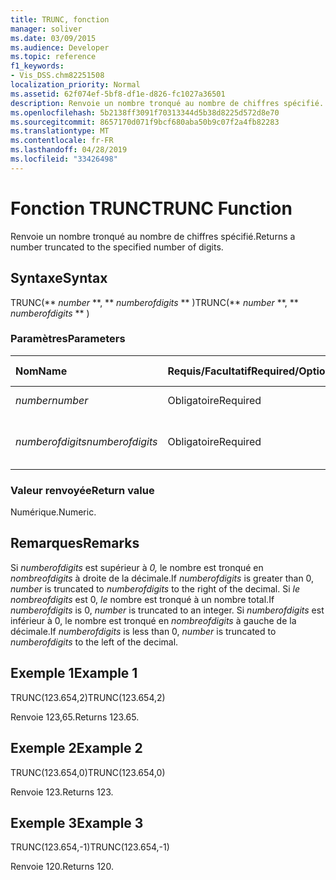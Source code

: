 ```yaml
---
title: TRUNC, fonction
manager: soliver
ms.date: 03/09/2015
ms.audience: Developer
ms.topic: reference
f1_keywords:
- Vis_DSS.chm82251508
localization_priority: Normal
ms.assetid: 62f074ef-5bf8-df1e-d826-fc1027a36501
description: Renvoie un nombre tronqué au nombre de chiffres spécifié.
ms.openlocfilehash: 5b2138ff3091f70313344d5b38d8225d572d8e70
ms.sourcegitcommit: 8657170d071f9bcf680aba50b9c07f2a4fb82283
ms.translationtype: MT
ms.contentlocale: fr-FR
ms.lasthandoff: 04/28/2019
ms.locfileid: "33426498"
---
```

# <a name="trunc-function"></a><span data-ttu-id="871d1-103">Fonction TRUNC</span><span class="sxs-lookup"><span data-stu-id="871d1-103">TRUNC Function</span></span>

<span data-ttu-id="871d1-104">Renvoie un nombre tronqué au nombre de chiffres spécifié.</span><span class="sxs-lookup"><span data-stu-id="871d1-104">Returns a number truncated to the specified number of digits.</span></span>
  
## <a name="syntax"></a><span data-ttu-id="871d1-105">Syntaxe</span><span class="sxs-lookup"><span data-stu-id="871d1-105">Syntax</span></span>

<span data-ttu-id="871d1-106">TRUNC(\*\* *number* \*\*, \*\* *numberofdigits* \*\* )</span><span class="sxs-lookup"><span data-stu-id="871d1-106">TRUNC(\*\* *number* \*\*, \*\* *numberofdigits* \*\* )</span></span> 
  
### <a name="parameters"></a><span data-ttu-id="871d1-107">Paramètres</span><span class="sxs-lookup"><span data-stu-id="871d1-107">Parameters</span></span>

|<span data-ttu-id="871d1-108">**Nom**</span><span class="sxs-lookup"><span data-stu-id="871d1-108">**Name**</span></span>|<span data-ttu-id="871d1-109">**Requis/Facultatif**</span><span class="sxs-lookup"><span data-stu-id="871d1-109">**Required/Optional**</span></span>|<span data-ttu-id="871d1-110">**Type de données**</span><span class="sxs-lookup"><span data-stu-id="871d1-110">**Data Type**</span></span>|<span data-ttu-id="871d1-111">**Description**</span><span class="sxs-lookup"><span data-stu-id="871d1-111">**Description**</span></span>|
|:-----|:-----|:-----|:-----|
| <span data-ttu-id="871d1-112">_number_</span><span class="sxs-lookup"><span data-stu-id="871d1-112">_number_</span></span> <br/> |<span data-ttu-id="871d1-113">Obligatoire</span><span class="sxs-lookup"><span data-stu-id="871d1-113">Required</span></span>  <br/> |<span data-ttu-id="871d1-114">**Numérique**</span><span class="sxs-lookup"><span data-stu-id="871d1-114">**Numeric**</span></span> <br/> |<span data-ttu-id="871d1-115">Nombre à tronquer.</span><span class="sxs-lookup"><span data-stu-id="871d1-115">The number to truncate.</span></span>  <br/> |
| <span data-ttu-id="871d1-116">_numberofdigits_</span><span class="sxs-lookup"><span data-stu-id="871d1-116">_numberofdigits_</span></span> <br/> |<span data-ttu-id="871d1-117">Obligatoire</span><span class="sxs-lookup"><span data-stu-id="871d1-117">Required</span></span>  <br/> |<span data-ttu-id="871d1-118">**Numérique**</span><span class="sxs-lookup"><span data-stu-id="871d1-118">**Numeric**</span></span> <br/> |<span data-ttu-id="871d1-119">Nombre de chiffres à _tronqué._</span><span class="sxs-lookup"><span data-stu-id="871d1-119">The number of digits to which to truncate  _number_.</span></span>  <br/> |
   
### <a name="return-value"></a><span data-ttu-id="871d1-120">Valeur renvoyée</span><span class="sxs-lookup"><span data-stu-id="871d1-120">Return value</span></span>

<span data-ttu-id="871d1-121">Numérique.</span><span class="sxs-lookup"><span data-stu-id="871d1-121">Numeric.</span></span>
  
## <a name="remarks"></a><span data-ttu-id="871d1-122">Remarques</span><span class="sxs-lookup"><span data-stu-id="871d1-122">Remarks</span></span>

<span data-ttu-id="871d1-123">Si  _numberofdigits_ est supérieur à  _0,_ le nombre est tronqué en  _nombreofdigits_ à droite de la décimale.</span><span class="sxs-lookup"><span data-stu-id="871d1-123">If  _numberofdigits_ is greater than 0,  _number_ is truncated to  _numberofdigits_ to the right of the decimal.</span></span> <span data-ttu-id="871d1-124">Si  _le nombreofdigits_ est 0,  _le_ nombre est tronqué à un nombre total.</span><span class="sxs-lookup"><span data-stu-id="871d1-124">If  _numberofdigits_ is 0,  _number_ is truncated to an integer.</span></span> <span data-ttu-id="871d1-125">Si _numberofdigits_ est inférieur à  0, le nombre est tronqué en _nombreofdigits_ à gauche de la décimale.</span><span class="sxs-lookup"><span data-stu-id="871d1-125">If  _numberofdigits_ is less than 0,  _number_ is truncated to  _numberofdigits_ to the left of the decimal.</span></span> 
  
## <a name="example-1"></a><span data-ttu-id="871d1-126">Exemple 1</span><span class="sxs-lookup"><span data-stu-id="871d1-126">Example 1</span></span>

<span data-ttu-id="871d1-127">TRUNC(123.654,2)</span><span class="sxs-lookup"><span data-stu-id="871d1-127">TRUNC(123.654,2)</span></span>
  
<span data-ttu-id="871d1-128">Renvoie 123,65.</span><span class="sxs-lookup"><span data-stu-id="871d1-128">Returns 123.65.</span></span>
  
## <a name="example-2"></a><span data-ttu-id="871d1-129">Exemple 2</span><span class="sxs-lookup"><span data-stu-id="871d1-129">Example 2</span></span>

<span data-ttu-id="871d1-130">TRUNC(123.654,0)</span><span class="sxs-lookup"><span data-stu-id="871d1-130">TRUNC(123.654,0)</span></span>
  
<span data-ttu-id="871d1-131">Renvoie 123.</span><span class="sxs-lookup"><span data-stu-id="871d1-131">Returns 123.</span></span>
  
## <a name="example-3"></a><span data-ttu-id="871d1-132">Exemple 3</span><span class="sxs-lookup"><span data-stu-id="871d1-132">Example 3</span></span>

<span data-ttu-id="871d1-133">TRUNC(123.654,-1)</span><span class="sxs-lookup"><span data-stu-id="871d1-133">TRUNC(123.654,-1)</span></span>
  
<span data-ttu-id="871d1-134">Renvoie 120.</span><span class="sxs-lookup"><span data-stu-id="871d1-134">Returns 120.</span></span>
  

